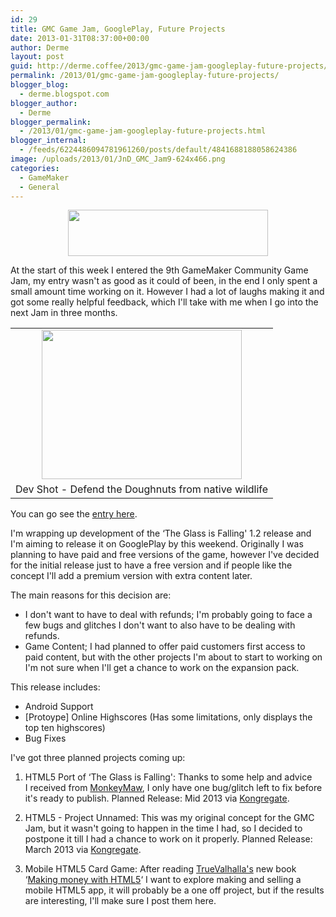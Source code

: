 ```yaml
---
id: 29
title: GMC Game Jam, GooglePlay, Future Projects
date: 2013-01-31T08:37:00+00:00
author: Derme
layout: post
guid: http://derme.coffee/2013/gmc-game-jam-googleplay-future-projects/
permalink: /2013/01/gmc-game-jam-googleplay-future-projects/
blogger_blog:
  - derme.blogspot.com
blogger_author:
  - Derme
blogger_permalink:
  - /2013/01/gmc-game-jam-googleplay-future-projects.html
blogger_internal:
  - /feeds/6224486094781961260/posts/default/4841688188058624386
image: /uploads/2013/01/JnD_GMC_Jam9-624x466.png
categories:
  - GameMaker
  - General
---
```

<div style="clear: both; text-align: center;">
  <a style="margin-left: 1em; margin-right: 1em;" href="http://derme.coffee/uploads/2013/01/title.png"><img src="http://derme.coffee/uploads/2013/01/title-300x69.png" alt="" width="320" height="74" border="0" /></a>
</div>

<div style="clear: both; text-align: center;">
</div>

<div style="clear: both; text-align: center;">
</div>

At the start of this week I entered the 9th GameMaker Community Game Jam, my entry wasn't as good as it could of been, in the end I only spent a small amount time working on it. However I had a lot of laughs making it and got some really helpful feedback, which I'll take with me when I go into the next Jam in three months.

<div>
</div>

<table style="margin-left: auto; margin-right: auto; text-align: center;" cellspacing="0" cellpadding="0" align="center">
  <tr>
    <td style="text-align: center;">
      <a style="margin-left: auto; margin-right: auto;" href="http://derme.coffee/uploads/2013/01/JnD_GMC_Jam9.png"><img src="http://derme.coffee/uploads/2013/01/JnD_GMC_Jam9-300x224.png" alt="" width="320" height="239" border="0" /></a>
    </td>
  </tr>
  
  <tr>
    <td style="text-align: center;">
      Dev Shot - Defend the Doughnuts from native wildlife
    </td>
  </tr>
</table>

You can go see the <a href="http://gmc.yoyogames.com/index.php?showtopic=568909&view=findpost&p=4199766" target="_blank" rel="noopener">entry here</a>.

I'm wrapping up development of the &#8216;The Glass is Falling' 1.2 release and I'm aiming to release it on GooglePlay by this weekend. Originally I was planning to have paid and free versions of the game, however I've decided for the initial release just to have a free version and if people like the concept I'll add a premium version with extra content later.

The main reasons for this decision are:

  * I don't want to have to deal with refunds; I'm probably going to face a few bugs and glitches I don't want to also have to be dealing with refunds.
  * Game Content; I had planned to offer paid customers first access to paid content, but with the other projects I'm about to start to working on I'm not sure when I'll get a chance to work on the expansion pack.

<div>
  This release includes:
</div>

<div>
  <ul>
    <li>
      Android Support
    </li>
    <li>
      [Protoype] Online Highscores (Has some limitations, only displays the top ten highscores)
    </li>
    <li>
      Bug Fixes
    </li>
  </ul>
  
  <div>
  </div>
</div>

<div>
  I've got three planned projects coming up:
</div>

1. HTML5 Port of &#8216;The Glass is Falling': Thanks to some help and advice I received from <a href="http://monkeymaw.com/" target="_blank" rel="noopener">MonkeyMaw</a>, I only have one bug/glitch left to fix before it's ready to publish. Planned Release: Mid 2013 via <a href="http://www.kongregate.com/" target="_blank" rel="noopener">Kongregate</a>.

2. HTML5 - Project Unnamed: This was my original concept for the GMC Jam, but it wasn't going to happen in the time I had, so I decided to postpone it till I had a chance to work on it properly. Planned Release: March 2013 via <a href="http://www.kongregate.com/" target="_blank" rel="noopener">Kongregate</a>.

3. Mobile HTML5 Card Game: After reading <a href="http://www.truevalhalla.com/blog/ebook/" target="_blank" rel="noopener">TrueValhalla's</a> new book &#8216;<a href="http://www.truevalhalla.com/blog/ebook/" target="_blank" rel="noopener">Making money with HTML5</a>&#8216; I want to explore making and selling a mobile HTML5 app, it will probably be a one off project, but if the results are interesting, I'll make sure I post them here.